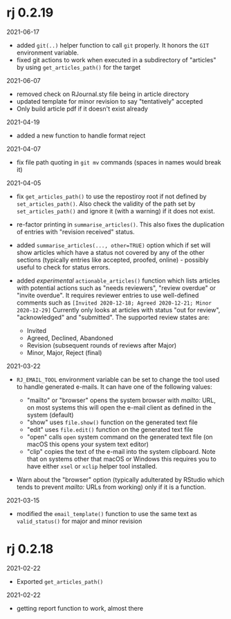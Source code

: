 # rj 0.2.19
2021-06-17
 - added `git(..)` helper function to call `git` properly.
   It honors the `GIT` environment variable.
 - fixed git actions to work when executed in a subdirectory
   of "articles" by using `get_articles_path()` for the target

2021-06-07
 - removed check on RJournal.sty file being in article directory
 - updated template for minor revision to say "tentatively" accepted
 - Only build article pdf if it doesn't exist already
 
2021-04-19
 - added a new function to handle format reject

2021-04-07
 - fix file path quoting in `git mv` commands (spaces in names
   would break it)

2021-04-05
 - fix `get_articles_path()` to use the repostiroy root if not
   defined by `set_articles_path()`. Also check the validity of
   the path set by `set_articles_path()` and ignore it (with a
   warning) if it does not exist.

 - re-factor printing in `summarise_articles()`. This also fixes
   the duplication of entries with "revision received" status.

 - added `summarise_articles(..., other=TRUE)` option which if
   set will show articles which have a status not covered by any of
   the other sections (typically entries like accepted, proofed,
   online) - possibly useful to check for status errors.

 - added _experimental_ `actionable_articles()` function which
   lists articles with potential actions such as "needs reviewers",
   "review overdue" or "invite overdue". It requires reviewer
   entries to use well-defined comments such as
   `[Invited 2020-12-18; Agreed 2020-12-21; Minor 2020-12-29]`
   Currently only looks at articles with status "out for review",
   "acknowledged" and "submitted". The supported review states are:
    - Invited
    - Agreed, Declined, Abandoned
    - Revision (subsequent rounds of reviews after Major)
    - Minor, Major, Reject (final)

2021-03-22
 - `RJ_EMAIL_TOOL` environment variable can be set to change the tool
   used to handle generated e-mails. It can have one of the following
   values:
   - "mailto" or "browser"
     opens the system browser with _mailto:_ URL, on most
     systems this will open the e-mail client as defined
     in the system (default)
   - "show" uses `file.show()` function on the generated text file
   - "edit" uses `file.edit()` function on the generated text file
   - "open" calls `open` system command on the generated text file
     (on macOS this opens your system text editor)
   - "clip" copies the text of the e-mail into the system
     clipboard. Note that on systems other that macOS or Windows this
     requires you to have either `xsel` or `xclip` helper tool
     installed.

 - Warn about the "browser" option (typically adulterated by
   RStudio which tends to prevent _mailto:_ URLs from working) only if
   it is a function.

2021-03-15
 - modified the `email_template()` function to use the same text as
   `valid_status()` for major and minor revision 


# rj 0.2.18

2021-02-22
 - Exported `get_articles_path()`

2021-02-22
 - getting report function to work, almost there

